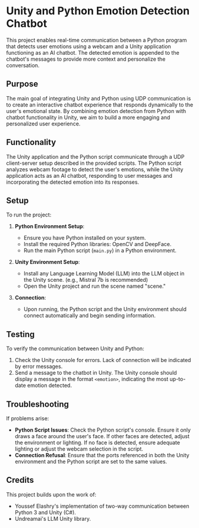 # Unity and Python Emotion Detection Chatbot

This project enables real-time communication between a Python program that detects user emotions using a webcam and a Unity application functioning as an AI chatbot. The detected emotion is appended to the chatbot's messages to provide more context and personalize the conversation.

## Purpose

The main goal of integrating Unity and Python using UDP communication is to create an interactive chatbot experience that responds dynamically to the user's emotional state. By combining emotion detection from Python with chatbot functionality in Unity, we aim to build a more engaging and personalized user experience.

## Functionality

The Unity application and the Python script communicate through a UDP client-server setup described in the provided scripts. The Python script analyzes webcam footage to detect the user's emotions, while the Unity application acts as an AI chatbot, responding to user messages and incorporating the detected emotion into its responses.

## Setup

To run the project:

1. **Python Environment Setup**:
   - Ensure you have Python installed on your system.
   - Install the required Python libraries: OpenCV and DeepFace.
   - Run the main Python script (`main.py`) in a Python environment.

2. **Unity Environment Setup**:
   - Install any Language Learning Model (LLM) into the LLM object in the Unity scene. (e.g., Mistral 7b is recommended)
   - Open the Unity project and run the scene named "scene."

3. **Connection**:
   - Upon running, the Python script and the Unity environment should connect automatically and begin sending information.

## Testing

To verify the communication between Unity and Python:

1. Check the Unity console for errors. Lack of connection will be indicated by error messages.
2. Send a message to the chatbot in Unity. The Unity console should display a message in the format `<emotion>`, indicating the most up-to-date emotion detected.

## Troubleshooting

If problems arise:

- **Python Script Issues**: Check the Python script's console. Ensure it only draws a face around the user's face. If other faces are detected, adjust the environment or lighting. If no face is detected, ensure adequate lighting or adjust the webcam selection in the script.
- **Connection Refusal**: Ensure that the ports referenced in both the Unity environment and the Python script are set to the same values.

## Credits

This project builds upon the work of:

- Youssef Elashry's implementation of two-way communication between Python 3 and Unity (C#).
- Undreamai's LLM Unity library.
